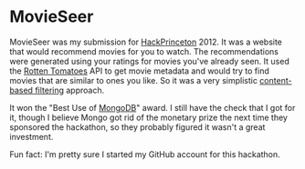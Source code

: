 # MovieSeer

MovieSeer was my submission for [HackPrinceton](https://hackprinceton.com/) 2012.
It was a website that would recommend movies for you to watch. The
recommendations were generated using your ratings for movies you've already
seen. It used the [Rotten Tomatoes](https://www.rottentomatoes.com/) API to get
movie metadata and would try to find movies that are similar to ones you like.
So it was a very simplistic [content-based
filtering](https://en.wikipedia.org/wiki/Recommender_system#Content-based_filtering)
approach.

It won the "Best Use of [MongoDB](https://en.wikipedia.org/wiki/MongoDB)"
award. I still have the check that I got for it, though I believe Mongo got rid
of the monetary prize the next time they sponsored the hackathon, so they
probably figured it wasn't a great investment.

Fun fact: I'm pretty sure I started my GitHub account for this hackathon.
